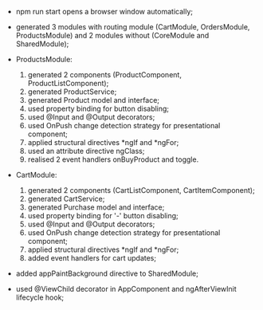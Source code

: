 - npm run start opens a browser window automatically;

- generated 3 modules with routing module (CartModule, OrdersModule, ProductsModule) and 2 modules without (CoreModule and SharedModule);

- ProductsModule:
  1. generated 2 components (ProductComponent, ProductListComponent);
  2. generated ProductService;
  3. generated Product model and interface;
  4. used property binding for button disabling;
  5. used @Input and @Output decorators;
  6. used OnPush change detection strategy for presentational component;
  7. applied structural directives *ngIf and *ngFor;
  8. used an attribute directive ngClass;
  9. realised 2 event handlers onBuyProduct and toggle.

- CartModule:
  1. generated 2 components (CartListComponent, CartItemComponent);
  2. generated CartService;
  3. generated Purchase model and interface;
  4. used property binding for '-' button disabling;
  5. used @Input and @Output decorators;
  6. used OnPush change detection strategy for presentational component;
  7. applied structural directives *ngIf and *ngFor;
  8. added event handlers for cart updates;

- added appPaintBackground directive to SharedModule;
  
- used @ViewChild decorator in AppComponent and ngAfterViewInit lifecycle hook;
